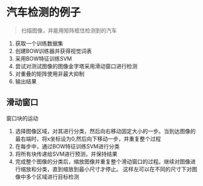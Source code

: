 汽车检测的例子
===

> 扫描图像，并能用矩阵框住检测到的汽车

1. 获取一个训练数据集
2. 创建BOW训练器并获得视觉词表
3. 采用BOW特征训练SVM
4. 尝试对测试图像的图像金字塔采用滑动窗口进行检测
5. 对重叠的矩阵使用非最大抑制
6. 输出结果


## 滑动窗口

窗口块的运动

1. 选择图像区域，对其进行分类，然后向右移动固定大小的一步。当到达图像的最右端时，将x坐标设为0,然后向下移动一步，并重复整个过程
2. 在每步中，通过BOW特征训练SVM进行分类
3. 将所有块传递给SVM进行预测，并保持结果
4. 完成整个图像的分类后，缩放图像并重复整个滑动窗口的过程。继续对图像进行缩放和分类，直到缩放到最小尺寸才停止。
这样左可以在不同的尺寸下对图像中多个区域进行目标检测